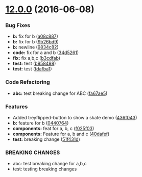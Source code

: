 <a name="12.0.0"></a>
# [12.0.0](https://aui-team-bot/:j6Rw/%22Jt4J+3~Y-%,@bitbucket.org/atlassian/atlaskit-spike.git/compare/12.2.1-tmp-atlaskit-component-a...v12.0.0) (2016-06-08)


### Bug Fixes

* **b:** fix for b ([a08c887](https://aui-team-bot/:j6Rw/%22Jt4J+3~Y-%,@bitbucket.org/atlassian/atlaskit-spike.git/commits/a08c887))
* **b:** fix for b ([9b26bd9](https://aui-team-bot/:j6Rw/%22Jt4J+3~Y-%,@bitbucket.org/atlassian/atlaskit-spike.git/commits/9b26bd9))
* **b:** newline ([9834c82](https://aui-team-bot/:j6Rw/%22Jt4J+3~Y-%,@bitbucket.org/atlassian/atlaskit-spike.git/commits/9834c82))
* **code:** fix for a and b ([34d5261](https://aui-team-bot/:j6Rw/%22Jt4J+3~Y-%,@bitbucket.org/atlassian/atlaskit-spike.git/commits/34d5261))
* **fix:** fix a,b,c ([b3cdfab](https://aui-team-bot/:j6Rw/%22Jt4J+3~Y-%,@bitbucket.org/atlassian/atlaskit-spike.git/commits/b3cdfab))
* **test:** test ([b958498](https://aui-team-bot/:j6Rw/%22Jt4J+3~Y-%,@bitbucket.org/atlassian/atlaskit-spike.git/commits/b958498))
* **test:** test ([fdafba1](https://aui-team-bot/:j6Rw/%22Jt4J+3~Y-%,@bitbucket.org/atlassian/atlaskit-spike.git/commits/fdafba1))


### Code Refactoring

* **abc:** test breaking change for ABC ([fa67ae5](https://aui-team-bot/:j6Rw/%22Jt4J+3~Y-%,@bitbucket.org/atlassian/atlaskit-spike.git/commits/fa67ae5))


### Features

* Added treyflipped-button to show a skate demo ([436f043](https://aui-team-bot/:j6Rw/%22Jt4J+3~Y-%,@bitbucket.org/atlassian/atlaskit-spike.git/commits/436f043))
* **b:** feature for b ([0440764](https://aui-team-bot/:j6Rw/%22Jt4J+3~Y-%,@bitbucket.org/atlassian/atlaskit-spike.git/commits/0440764))
* **components:** feat for a, b, c ([f025f03](https://aui-team-bot/:j6Rw/%22Jt4J+3~Y-%,@bitbucket.org/atlassian/atlaskit-spike.git/commits/f025f03))
* **components:** Feature for a, b and c ([40dafef](https://aui-team-bot/:j6Rw/%22Jt4J+3~Y-%,@bitbucket.org/atlassian/atlaskit-spike.git/commits/40dafef))
* **test:** breaking change ([51f431d](https://aui-team-bot/:j6Rw/%22Jt4J+3~Y-%,@bitbucket.org/atlassian/atlaskit-spike.git/commits/51f431d))


### BREAKING CHANGES

* abc: test breaking change for a,b,c
* test: testing breaking changes



